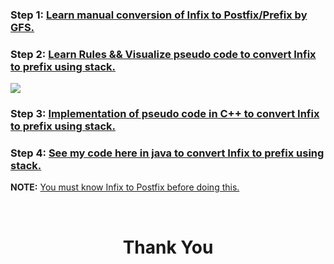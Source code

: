 ### **Step 1:** [Learn manual conversion of Infix to Postfix/Prefix by GFS.](https://youtu.be/q75VAGSwL0U)

### **Step 2:** [Learn Rules && Visualize pseudo code to convert Infix to prefix using stack.](https://youtu.be/gmlVZ68KRD8)

![](https://github.com/Jaideep25-tech/DATA-STRUCTURES-AND-ALGORITHMS/blob/main/01.%20DataStructures/02.%20Stack/Infix%20Prefix%20Postfix/02.%20Infix%20to%20Prefix/pseudocode.png)

### **Step 3:** [Implementation of pseudo code in C++ to convert Infix to prefix using stack.](https://youtu.be/-vZA4qdDxAg)

### **Step 4:** [See my code here in java to convert Infix to prefix using stack.](./InfixPrefix.java)

**NOTE:** [You must know Infix to Postfix before doing this.](../01.%20Infix%20to%20Postfix)

<br>
<h1 align="Center">Thank You</h1>
